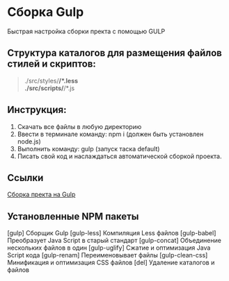 # Сборка Gulp
Быстрая настройка сборки пректа с помощью GULP

## Структура каталогов для размещения файлов стилей и скриптов:
>./src/styles/**/*.less  
>./src/scripts/**/*.js

## Инструкция:
1. Скачать все файлы в любую директорию
2. Ввести в терминале команду: npm i (должен быть установлен node.js)
3. Выполнить команду: gulp (запуск таска default)
4. Писать свой код и наслаждаться автоматической сборкой проекта.

## Ссылки
[Сборка пректа на Gulp]()

## Установленные NPM пакеты
[gulp] Сборщик Gulp
[gulp-less] Компиляция Less файлов
[gulp-babel] Преобразует Java Script в старый стандарт
[gulp-concat] Объединение нескольких файлов в один
[gulp-uglify] Сжатие и оптимизация Java Script кода
[gulp-renam] Переименовывает файлы
[gulp-clean-css] Минификация и оптимизация CSS файлов
[del] Удаление каталогов и файлов